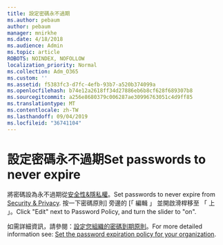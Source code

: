 ```yaml
---
title: 設定密碼永不過期
ms.author: pebaum
author: pebaum
manager: mnirkhe
ms.date: 4/18/2018
ms.audience: Admin
ms.topic: article
ROBOTS: NOINDEX, NOFOLLOW
localization_priority: Normal
ms.collection: Adm_O365
ms.custom: ''
ms.assetid: f5383fc3-d7fc-4efb-93b7-a520b374099a
ms.openlocfilehash: b74e12a2618ff34d27886eb6b8cf628f689307b8
ms.sourcegitcommit: a256e8680379c006287ae30996763051c4d9ff85
ms.translationtype: MT
ms.contentlocale: zh-TW
ms.lasthandoff: 09/04/2019
ms.locfileid: "36741104"
---
```

# <a name="set-passwords-to-never-expire"></a><span data-ttu-id="3627f-102">設定密碼永不過期</span><span class="sxs-lookup"><span data-stu-id="3627f-102">Set passwords to never expire</span></span>

<span data-ttu-id="3627f-103">將密碼設為永不過期從[安全性&amp;隱私權](https://portal.office.com/adminportal/home#/settings/security)。</span><span class="sxs-lookup"><span data-stu-id="3627f-103">Set passwords to never expire from [Security &amp; Privacy](https://portal.office.com/adminportal/home#/settings/security).</span></span> <span data-ttu-id="3627f-104">按一下密碼原則] 旁邊的 [「 編輯 」 並開啟滑桿移至 「 上 」。</span><span class="sxs-lookup"><span data-stu-id="3627f-104">Click "Edit" next to Password Policy, and turn the slider to "on".</span></span>
  
<span data-ttu-id="3627f-105">如需詳細資訊，請參閱：[設定您組織的密碼到期原則](https://docs.microsoft.com/office365/admin/manage/set-password-expiration-policy)。</span><span class="sxs-lookup"><span data-stu-id="3627f-105">For more detailed information see: [Set the password expiration policy for your organization](https://docs.microsoft.com/office365/admin/manage/set-password-expiration-policy).</span></span>
  

